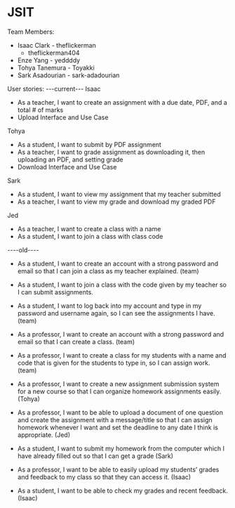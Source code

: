 # JSIT

Team Members:
- Isaac Clark     - theflickerman
  - theflickerman404
- Enze Yang       - yeddddy
- Tohya Tanemura  - Toyakki
- Sark Asadourian - sark-adadourian

User stories:
---current---
Isaac
- As a teacher, I want to create an assignment with a due date, PDF, and a total # of marks
- Upload Interface and Use Case

Tohya
- As a student, I want to submit by PDF assignment
- As a teacher, I want to grade assignment as downloading it, then uploading an PDF, and setting grade
- Download Interface and Use Case

Sark
- As a student, I want to view my assignment that my teacher submitted
- As a teacher, I want to view my grade and download my graded PDF

Jed
- As a teacher, I want to create a class with a name
- As a student, I want to join a class with class code


----old----

- As a student, I want to create an account with a strong password and email so that I can join a class as my teacher
  explained. (team)

- As a student, I want to join a class with the code given by my teacher so I can submit assignments.

- As a student, I want to log back into my account and type in my password and username again, so I can see the
  assignments I have. (team)

- As a professor, I want to create an account with a strong password and email so that I can create a class. (team)

- As a professor, I want to create a class for my students with a name and code that is given for the students to type
  in, so I can assign work. (team)

- As a professor, I want to create a new assignment submission system for a new course so that I can organize homework
  assignments easily. (Tohya)

- As a professor, I want to be able to upload a document of one question and create the assignment with a message/title
  so that I can assign homework whenever I want and set the deadline to any date I think is appropriate. (Jed)

- As a student, I want to submit my homework from the computer which I have already filled out so that I can get a grade
  (Sark)

- As a professor, I want to be able to easily upload my students’ grades and feedback to my class so that they can
  access it. (Isaac)

- As a student, I want to be able to check my grades and recent feedback. (Isaac)
